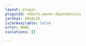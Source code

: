 ```yaml
---
layout: plugin
pluginId: nebula.maven-dependencies
jarSha1: INVALID
isJarAvailable: false
error: NONE
violations: []

---
```


